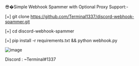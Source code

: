 😎�Simple Webhook Spammer with Optional Proxy Support:-

[+] git clone https://github.com/Terminal1337/discord-webhook-spammer.git

[+] cd discord-webhook-spammer

[+] pip install -r requirements.txt && python webhook.py

![image](https://user-images.githubusercontent.com/95563109/152680123-8ac07a4d-75ba-450e-9a97-b752b3c4f396.png)

Discord : ~Terminal#1337
